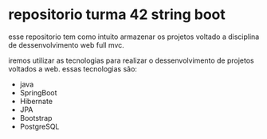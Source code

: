 # repositorio turma 42 string boot

esse repositorio tem como intuito armazenar os projetos voltado a disciplina de dessenvolvimento web full mvc.

iremos utilizar as tecnologias para realizar o dessenvolvimento de projetos voltados a web.
essas tecnologias são:

- java 
- SpringBoot
- Hibernate
- JPA
- Bootstrap
- PostgreSQL


